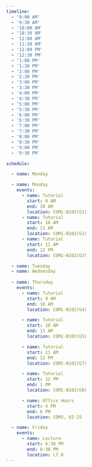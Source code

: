 ```yaml
---
timeline:
  - '9:00 AM'
  - '9:30 AM'
  - '10:00 AM'
  - '10:30 AM'
  - '11:00 AM'
  - '11:30 AM'
  - '12:00 PM'
  - '12:30 PM'
  - '1:00 PM'
  - '1:30 PM'
  - '2:00 PM'
  - '2:30 PM'
  - '3:00 PM'
  - '3:30 PM'
  - '4:00 PM'
  - '4:30 PM'
  - '5:00 PM'
  - '5:30 PM'
  - '6:00 PM'
  - '6:30 PM'
  - '7:00 PM'
  - '7:30 PM'
  - '8:00 PM'
  - '8:30 PM'
  - '9:00 PM'
  - '9:30 PM'

schedule:

  - name: Monday

  - name: Monday
    events:
      - name: Tutorial 
        start: 9 AM
        end: 10 AM
        location: COM1-B102(G1)
      - name: Tutorial 
        start: 10 AM
        end: 11 AM
        location: COM1-B102(G2)  
      - name: Tutorial 
        start: 11 AM
        end: 12 PM
        location: COM1-B102(G3)

  - name: Tuesday
  - name: Wednesday
        
  - name: Thursday
    events:
      - name: Tutorial 
        start: 9 AM
        end: 10 AM
        location: COM1-B102(G4)

      - name: Tutorial 
        start: 10 AM
        end: 11 AM
        location: COM1-B102(G5)

      - name: Tutorial 
        start: 11 AM
        end: 12 PM
        location: COM1-B102(G7)

      - name: Tutorial 
        start: 12 PM
        end: 1 PM
        location: COM1-B102(G8)

      - name: Office Hours
        start: 4 PM
        end: 6 PM
        location: COM3, 02-25 

  - name: Friday
    events:
      - name: Lecture
        start: 6:30 PM
        end: 8:30 PM
        location: LT 8
---
```


